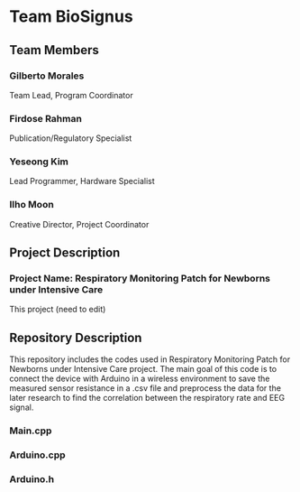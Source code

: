 # Team BioSignus

## Team Members
### Gilberto Morales
Team Lead, Program Coordinator

### Firdose Rahman
Publication/Regulatory Specialist

### Yeseong Kim
Lead Programmer, Hardware Specialist

### Ilho Moon
Creative Director, Project Coordinator

## Project Description
### Project Name: Respiratory Monitoring Patch for Newborns under Intensive Care
This project
(need to edit)

## Repository Description
This repository includes the codes used in Respiratory Monitoring Patch for Newborns under Intensive Care project.
The main goal of this code is to connect the device with Arduino in a wireless environment to save the measured sensor resistance
in a .csv file and preprocess the data for the later research to find the correlation between the respiratory rate and EEG signal.

### Main.cpp

### Arduino.cpp

### Arduino.h

